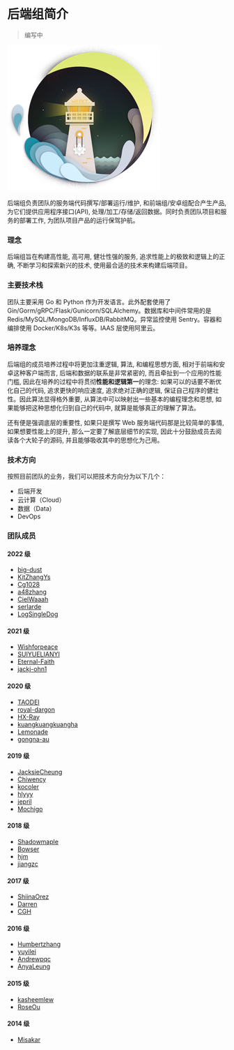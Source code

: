 # 后端组简介

> 编写中

![插图](./backend.png)

后端组负责团队的服务端代码撰写/部署运行/维护, 和前端组/安卓组配合产生产品, 为它们提供应用程序接口(API), 处理/加工/存储/返回数据。同时负责团队项目和服务的部署工作, 为团队项目产品的运行保驾护航。

### 理念

后端组旨在构建高性能, 高可用, 健壮性强的服务, 追求性能上的极致和逻辑上的正确, 不断学习和探索新兴的技术, 使用最合适的技术来构建后端项目。

### 主要技术栈

团队主要采用 Go 和 Python 作为开发语言。此外配套使用了 Gin/Gorm/gRPC/Flask/Gunicorn/SQLAlchemy。数据库和中间件常用的是 Redis/MySQL/MongoDB/InfluxDB/RabbitMQ。异常监控使用 Sentry。容器和编排使用 Docker/K8s/K3s 等等。IAAS 层使用阿里云。

### 培养理念

后端组的成员培养过程中将更加注重逻辑, 算法, 和编程思想方面, 相对于前端和安卓这种客户端而言, 后端和数据的联系是非常紧密的, 而且牵扯到一个应用的性能门槛, 因此在培养的过程中将贯彻**性能和逻辑第一**的理念: 如果可以的话要不断优化自己的代码, 追求更快的响应速度, 追求绝对正确的逻辑, 保证自己程序的健壮性。因此算法显得格外重要, 从算法中可以映射出一些基本的编程理念和思想, 如果能够把这种思想化归到自己的代码中, 就算是能够真正的理解了算法。

还有便是强调底层的重要性, 如果只是撰写 Web 服务端代码那是比较简单的事情, 如果想要性能上的提升, 那么一定要了解底层细节的实现, 因此十分鼓励成员去阅读各个大轮子的源码, 并且能够吸收其中的思想化为己用。

### 技术方向

按照目前团队的业务，我们可以把技术方向分为以下几个：

- 后端开发
- 云计算（Cloud）
- 数据（Data）
- DevOps

### 团队成员

#### 2022 级

- [big-dust](https://github.com/big-dust)
- [KitZhangYs](https://github.com/KitZhangYs)
- [Cg1028](https://github.com/Cg1028)
- [a48zhang](https://github.com/a48zhang)
- [CielWaaah](https://github.com/CielWaaah)
- [serlarde](https://github.com/serlarde)
- [LogSingleDog](https://github.com/LogSingleDog)

#### 2021 级

- [Wishforpeace](https://github.com/Wishforpeace)
- [SUIYUELIANYI](https://github.com/SUIYUELIANYI)
- [Eternal-Faith](https://github.com/Eternal-Faith)
- [jackj-ohn1](https://github.com/jackj-ohn1)

#### 2020 级

- [TAODEI](https://github.com/TAODEI)
- [royal-dargon](https://github.com/royal-dargon)
- [HX-Ray](https://github.com/HX-Ray)
- [kuangkuangkuangha](https://github.com/kuangkuangkuangha)
- [Lemonade](https://github.com/zxy-lgtm)
- [gongna-au](https://github.com/gongna-au)

#### 2019 级

- [JacksieCheung](https://github.com/JacksieCheung)
- [Chiwency](https://github.com/Chiwency)
- [kocoler](https://github.com/kocoler)
- [hlyyy](https://github.com/hlyyy)
- [jepril](https://github.com/jepril)
- [Mochigo](https://github.com/Mochigo)

#### 2018 级

- [Shadowmaple](https://github.com/Shadowmaple)
- [Bowser](https://github.com/Bowser1704)
- [hjm](https://github.com/hjm1027)
- [jiangzc](https://github.com/jiangzc)

#### 2017 级

- [ShiinaOrez](https://github.com/ShiinaOrez)
- [Darren](https://github.com/Darren2017)
- [CGH](https://github.com/CGH233)

#### 2016 级

- [Humbertzhang](https://github.com/Humbertzhang)
- [yuyilei](https://github.com/yuyilei)
- [Andrewpqc](https://github.com/Andrewpqc)
- [AnyaLeung](https://github.com/AnyaLeung)

#### 2015 级

- [kasheemlew](https://github.com/kasheemlew)
- [RoseOu](https://github.com/RoseOu)

#### 2014 级

- [Misakar](https://github.com/misakar)
